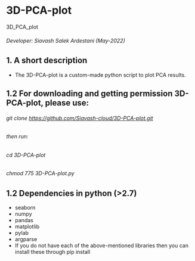 # 3D-PCA-plot
3D_PCA_plot
###### Developer: Siavash Salek Ardestani (May-2022)
## 1. A short description
* The 3D-PCA-plot is a custom-made python script to plot PCA results.
## 1.2 For downloading and getting permission 3D-PCA-plot, please use:
###### git clone https://github.com/Siavash-cloud/3D-PCA-plot.git
###### then run:
###### cd 3D-PCA-plot
###### chmod 775 3D-PCA-plot.py
## 1.2 Dependencies in python (>2.7)
* seaborn
* numpy
* pandas
* matplotlib
* pylab
* argparse
* If you do not have each of the above-mentioned libraries then you can install these through pip install
